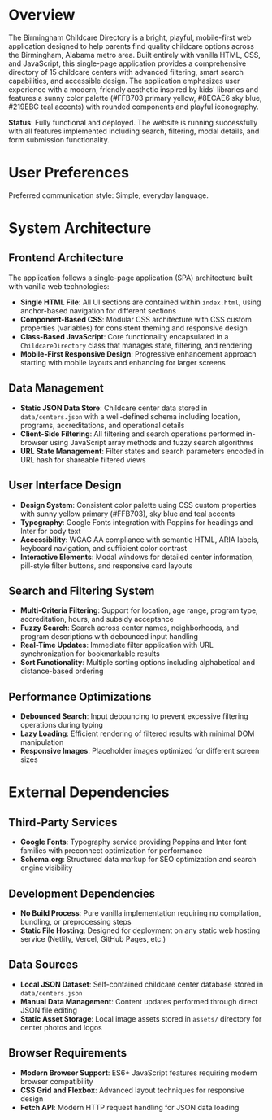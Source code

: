 # Overview

The Birmingham Childcare Directory is a bright, playful, mobile-first web application designed to help parents find quality childcare options across the Birmingham, Alabama metro area. Built entirely with vanilla HTML, CSS, and JavaScript, this single-page application provides a comprehensive directory of 15 childcare centers with advanced filtering, smart search capabilities, and accessible design. The application emphasizes user experience with a modern, friendly aesthetic inspired by kids' libraries and features a sunny color palette (#FFB703 primary yellow, #8ECAE6 sky blue, #219EBC teal accents) with rounded components and playful iconography.

**Status**: Fully functional and deployed. The website is running successfully with all features implemented including search, filtering, modal details, and form submission functionality.

# User Preferences

Preferred communication style: Simple, everyday language.

# System Architecture

## Frontend Architecture
The application follows a single-page application (SPA) architecture built with vanilla web technologies:

- **Single HTML File**: All UI sections are contained within `index.html`, using anchor-based navigation for different sections
- **Component-Based CSS**: Modular CSS architecture with CSS custom properties (variables) for consistent theming and responsive design
- **Class-Based JavaScript**: Core functionality encapsulated in a `ChildcareDirectory` class that manages state, filtering, and rendering
- **Mobile-First Responsive Design**: Progressive enhancement approach starting with mobile layouts and enhancing for larger screens

## Data Management
- **Static JSON Data Store**: Childcare center data stored in `data/centers.json` with a well-defined schema including location, programs, accreditations, and operational details
- **Client-Side Filtering**: All filtering and search operations performed in-browser using JavaScript array methods and fuzzy search algorithms
- **URL State Management**: Filter states and search parameters encoded in URL hash for shareable filtered views

## User Interface Design
- **Design System**: Consistent color palette using CSS custom properties with sunny yellow primary (#FFB703), sky blue and teal accents
- **Typography**: Google Fonts integration with Poppins for headings and Inter for body text
- **Accessibility**: WCAG AA compliance with semantic HTML, ARIA labels, keyboard navigation, and sufficient color contrast
- **Interactive Elements**: Modal windows for detailed center information, pill-style filter buttons, and responsive card layouts

## Search and Filtering System
- **Multi-Criteria Filtering**: Support for location, age range, program type, accreditation, hours, and subsidy acceptance
- **Fuzzy Search**: Search across center names, neighborhoods, and program descriptions with debounced input handling
- **Real-Time Updates**: Immediate filter application with URL synchronization for bookmarkable results
- **Sort Functionality**: Multiple sorting options including alphabetical and distance-based ordering

## Performance Optimizations
- **Debounced Search**: Input debouncing to prevent excessive filtering operations during typing
- **Lazy Loading**: Efficient rendering of filtered results with minimal DOM manipulation
- **Responsive Images**: Placeholder images optimized for different screen sizes

# External Dependencies

## Third-Party Services
- **Google Fonts**: Typography service providing Poppins and Inter font families with preconnect optimization for performance
- **Schema.org**: Structured data markup for SEO optimization and search engine visibility

## Development Dependencies
- **No Build Process**: Pure vanilla implementation requiring no compilation, bundling, or preprocessing steps
- **Static File Hosting**: Designed for deployment on any static web hosting service (Netlify, Vercel, GitHub Pages, etc.)

## Data Sources
- **Local JSON Dataset**: Self-contained childcare center database stored in `data/centers.json`
- **Manual Data Management**: Content updates performed through direct JSON file editing
- **Static Asset Storage**: Local image assets stored in `assets/` directory for center photos and logos

## Browser Requirements
- **Modern Browser Support**: ES6+ JavaScript features requiring modern browser compatibility
- **CSS Grid and Flexbox**: Advanced layout techniques for responsive design
- **Fetch API**: Modern HTTP request handling for JSON data loading